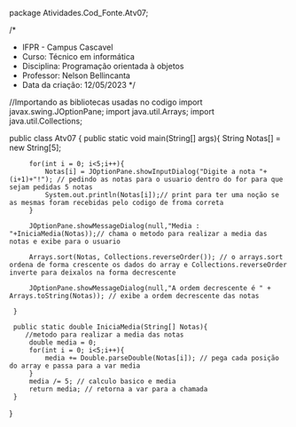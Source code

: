 package Atividades.Cod_Fonte.Atv07;

/*
 * IFPR - Campus Cascavel
 * Curso: Técnico em informática
 * Disciplina: Programação orientada à objetos
 * Professor: Nelson Bellincanta
 * Data da criação: 12/05/2023
 */

 
 //Importando as bibliotecas usadas no codigo
 import javax.swing.JOptionPane;
 import java.util.Arrays;
 import java.util.Collections;
 
 public class Atv07 {
     public static void main(String[] args){
         String Notas[] = new String[5];
 
         for(int i = 0; i<5;i++){
             Notas[i] = JOptionPane.showInputDialog("Digite a nota "+(i+1)+"!"); // pedindo as notas para o usuario dentro do for para que sejam pedidas 5 notas
             System.out.println(Notas[i]);// print para ter uma noção se as mesmas foram recebidas pelo codigo de froma correta 
         }

         JOptionPane.showMessageDialog(null,"Media : "+IniciaMedia(Notas));// chama o metodo para realizar a media das notas e exibe para o usuario

         Arrays.sort(Notas, Collections.reverseOrder()); // o arrays.sort ordena de forma crescente os dados do array e Collections.reverseOrder inverte para deixalos na forma decrescente
       
         JOptionPane.showMessageDialog(null,"A ordem decrescente é " + Arrays.toString(Notas)); // exibe a ordem decrescente das notas
         
     }
 
     public static double IniciaMedia(String[] Notas){
        //metodo para realizar a media das notas
         double media = 0;
         for(int i = 0; i<5;i++){
             media += Double.parseDouble(Notas[i]); // pega cada posição do array e passa para a var media
         }
         media /= 5; // calculo basico e media 
         return media; // retorna a var para a chamada
     }
 
  
 }
